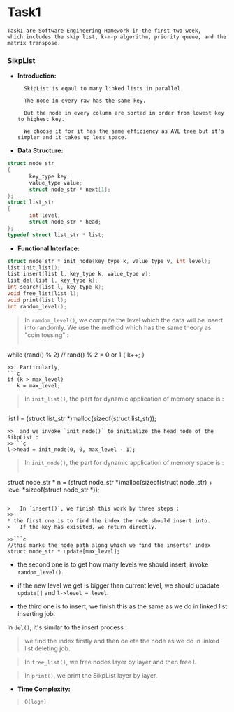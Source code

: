 # Task1 #

    Task1 are Software Engineering Homework in the first two week, 
    which includes the skip list, k-m-p algorithm, priority queue, and the matrix transpose.
    
### SikpList ###
* **Introduction:**
    
		SkipList is eqaul to many linked lists in parallel. 
		
		The node in every raw has the same key. 
		
		But the node in every column are sorted in order from lowest key to highest key.

		We choose it for it has the same efficiency as AVL tree but it's simpler and it takes up less space.

* **Data Structure:**

 ```c
struct node_str
{
		key_type key;  
		value_type value;  
		struct node_str * next[1];	
};
struct list_str
{
		int level;     
		struct node_str * head;
};
typedef struct list_str * list;
 ```
	
	
* **Functional Interface:**

 ```c
struct node_str * init_node(key_type k, value_type v, int level);         
list init_list();
list insert(list l, key_type k, value_type v);
list del(list l, key_type k);
int search(list l, key_type k);
void free_list(list l);
void print(list l);
int random_level();      
```

>	In `ramdom_level()`, we compute the level which the data will be insert into randomly.
>	We use the method which has the same theory as "coin tossing" :
>>```c
while (rand() % 2)    // rand() % 2 = 0 or 1
{
	k++;
}
 ```
>> 	Particularly,
```c
if (k > max_level)
	k = max_level;
```

>	In `init_list()`, the part for dynamic application of memory space is :
>>```c
list l = (struct list_str *)malloc(sizeof(struct list_str));
```
>>	and we invoke `init_node()` to initialize the head node of the SikpList :
>>```c
l->head = init_node(0, 0, max_level - 1);
```

>	In `init_node()`, the part for dynamic application of memory space is :
>>```c
struct node_str * n = (struct node_str *)malloc(sizeof(struct node_str) + level *sizeof(struct node_str *));
```
    
>	In `insert()`, we finish this work by three steps :
>> 	
* the first one is to find the index the node should insert into. 
>	If the key has exisited, we return directly.

>>```c
//this marks the node path along which we find the inserts' index
struct node_str * update[max_level];  
```
>>	
* the second one is to get how many levels we should insert, invoke `random_level()`.
>>
* if the new level we get is bigger than current level, we should upadate `update[]` and `l->level = level`.
>> 
* the third one is to insert, we finish this as the same as we do in linked list inserting job.

> 
In `del()`, it's similar to the insert process : 
>	we find the index firstly and then delete the node as we do in linked list deleting job.

>	In `free_list()`, we free nodes layer by layer and then free l.

>	In `print()`, we print the SikpList layer by layer.


* **Time Complexity:**

>	`O(logn)`

